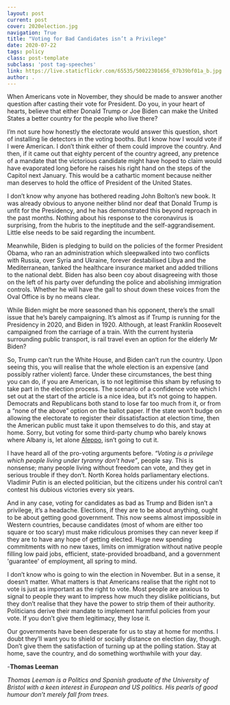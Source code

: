 ```yaml
---
layout: post
current: post
cover: 2020election.jpg
navigation: True
title: "Voting for Bad Candidates isn’t a Privilege"
date: 2020-07-22
tags: policy
class: post-template
subclass: 'post tag-speeches'
link: https://live.staticflickr.com/65535/50022301656_07b39bf01a_b.jpg
author: .
---   
```

When Americans vote in November, they should be made to answer another question after casting their vote for President. Do you, in your heart of hearts, believe that either Donald Trump or Joe Biden can make the United States a better country for the people who live there?

  

I’m not sure how honestly the electorate would answer this question, short of installing lie detectors in the voting booths. But I know how I would vote if I were American. I don’t think either of them could improve the country. And then, if it came out that eighty percent of the country agreed, any pretence of a mandate that the victorious candidate might have hoped to claim would have evaporated long before he raises his right hand on the steps of the Capitol next January. This would be a cathartic moment because neither man deserves to hold the office of President of the United States.

  

I don’t know why anyone has bothered reading John Bolton’s new book. It was already obvious to anyone neither blind nor deaf that Donald Trump is unfit for the Presidency, and he has demonstrated this beyond reproach in the past months. Nothing about his response to the coronavirus is surprising, from the hubris to the ineptitude and the self-aggrandisement. Little else needs to be said regarding the incumbent.

Meanwhile, Biden is pledging to build on the policies of the former President Obama, who ran an administration which sleepwalked into two conflicts with Russia, over Syria and Ukraine, forever destabilised Libya and the Mediterranean, tanked the healthcare insurance market and added trillions to the national debt. Biden has also been coy about disagreeing with those on the left of his party over defunding the police and abolishing immigration controls. Whether he will have the gall to shout down these voices from the Oval Office is by no means clear.

While Biden might be more seasoned than his opponent, there’s the small issue that he’s barely campaigning. It’s almost as if Trump is running for the Presidency in 2020, and Biden in 1920. Although, at least Franklin Roosevelt campaigned from the carriage of a train. With the current hysteria surrounding public transport, is rail travel even an option for the elderly Mr Biden?

So, Trump can’t run the White House, and Biden can’t run the country. Upon seeing this, you will realise that the whole election is an expensive (and possibly rather violent) farce. Under these circumstances, the best thing you can do, if you are American, is to not legitimise this sham by refusing to take part in the election process. The scenario of a confidence vote which I set out at the start of the article is a nice idea, but it’s not going to happen. Democrats and Republicans both stand to lose far too much from it, or from a “none of the above” option on the ballot paper. If the state won’t budge on allowing the electorate to register their dissatisfaction at election time, then the American public must take it upon themselves to do this, and stay at home. Sorry, but voting for some third-party chump who barely knows where Albany is, let alone [Aleppo](https://www.youtube.com/watch?v=pcj8yJk87cs), isn’t going to cut it.

  

I have heard all of the pro-voting arguments before. *“Voting is a privilege which people living under tyranny don’t have”*, people say. This is nonsense; many people living without freedom can vote, and they get in serious trouble if they don’t. North Korea holds parliamentary elections. Vladimir Putin is an elected politician, but the citizens under his control can’t contest his dubious victories every six years.

And in any case, voting for candidates as bad as Trump and Biden isn’t a privilege, it’s a headache. Elections, if they are to be about anything, ought to be about getting good government. This now seems almost impossible in Western countries, because candidates (most of whom are either too square or too scary) must make ridiculous promises they can never keep if they are to have any hope of getting elected. Huge new spending commitments with no new taxes, limits on immigration without native people filling low paid jobs, efficient, state-provided broadband, and a government 'guarantee' of employment, all spring to mind.

I don’t know who is going to win the election in November. But in a sense, it doesn’t matter. What matters is that Americans realise that the right not to vote is just as important as the right to vote. Most people are anxious to signal to people they want to impress how much they dislike politicians, but they don’t realise that they have the power to strip them of their authority. Politicians derive their mandate to implement harmful policies from your vote. If you don’t give them legitimacy, they lose it.

Our governments have been desperate for us to stay at home for months. I doubt they’ll want you to shield or socially distance on election day, though. Don’t give them the satisfaction of turning up at the polling station. Stay at home, save the country, and do something worthwhile with your day.

-**Thomas Leeman**

  

*Thomas Leeman is a Politics and Spanish graduate of the University of Bristol with a keen interest in European and US politics. His pearls of good humour don’t merely fall from trees.*
